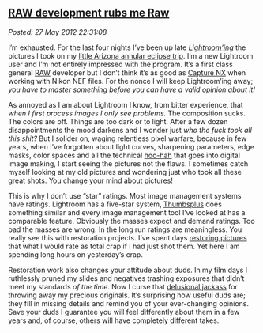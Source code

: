 [RAW development rubs me
Raw](http://bakerjd99.wordpress.com/2012/05/27/raw-development-rubs-me-raw/)
-----------------------------------------------------------------------------------------------------

*Posted: 27 May 2012 22:31:08*

I’m exhausted. For the last four nights I’ve been up late
*[Lightroom’ing](http://www.adobe.com/products/photoshop-lightroom.html)*
the pictures I took on my [little Arizona annular eclipse
trip](http://conceptcontrol.smugmug.com/Trips/USA-and-Canada/Arizona-Toodling-1/7475075\_MrjqMc).
I’m a new Lightroom user and I’m not entirely impressed with the
program. It’s a first class general
[RAW](http://en.wikipedia.org/wiki/Raw\_image\_format) developer but I
don’t think it’s as good as [Capture
NX](http://www.capturenx.com/en/index.html) when working with Nikon NEF
files. For the nonce I will keep Lightroom’ing away; *you have to master
something before you can have a valid opinion about it!*

As annoyed as I am about Lightroom I know, from bitter experience, that
*when I first process images I only see problems.* The composition
sucks. The colors are off. Things are too dark or to light. After a few
dozen disappointments the mood darkens and I wonder just *who the fuck
took all this shit?* But I solider on, waging relentless pixel warfare,
because in few years, when I’ve forgotten about light curves, sharpening
parameters, edge masks, color spaces and all the technical
[hoo-hah](http://www.thefreedictionary.com/hoo-ha) that goes into
digital image making, I start seeing the pictures not the flaws. I
sometimes catch myself looking at my old pictures and wondering just who
took all these great shots. You change your mind about pictures!

This is why I don’t use “star” ratings. Most image management systems
have ratings. Lightroom has a five-star system,
[Thumbsplus](http://www.cerious.com) does something similar and every
image management tool I’ve looked at has a comparable feature. Obviously
the masses expect and demand ratings. Too bad the masses are wrong. In
the long run ratings are meaningless. You really see this with
restoration projects. I’ve spent days [restoring
pictures](http://conceptcontrol.smugmug.com/Themes/Manipulations/Restorations-1/7091264\_pbTtkm)
that what I would rate as total crap if I had just shot them. Yet here I
am spending long hours on yesterday’s crap.

Restoration work also changes your attitude about duds. In my film days
I ruthlessly pruned my slides and negatives trashing exposures that
didn’t meet my standards *of the time*. Now I curse that [delusional
jackass](http://conceptcontrol.smugmug.com/People/The-Way-We-Were/me-edmonton-248039614/473531869\_ocr95-L-3.jpg)
for throwing away my precious originals. It’s surprising how useful duds
are; they fill in missing details and remind you of your ever-changing
opinions. Save your duds I guarantee you will feel differently about
them in a few years and, of course, others will have completely
different takes.
